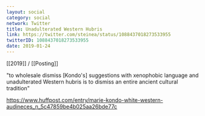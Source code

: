 ```yaml
---
layout: social
category: social
network: Twitter
title: Unadulterated Western Hubris
link: https://twitter.com/steinea/status/1088437018273533955
twitterID: 1088437018273533955
date: 2019-01-24
---
```


[[2019]] / [[Posting]]

"to wholesale dismiss [Kondo's] suggestions with xenophobic language and unadulterated Western hubris is to dismiss an entire ancient cultural tradition"

<https://www.huffpost.com/entry/marie-kondo-white-western-audineces_n_5c47859be4b025aa26bde77c>
